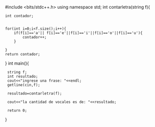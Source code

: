 #include <bits/stdc++.h>
using namespace std;
int contarletra(string f){
	
	int contador;
	
	
	for(int i=0;i<f.size();i++){
		if(f[i]=='a'|| f[i]=='e'||f[i]=='i'||f[i]=='o'||f[i]=='u'){
			contador++;
		}
		
	}
	return contador;
}
int main(){
	
	 string f;
	 int resultado;
	 cout<<"ingrese una frase: "<<endl;
	 getline(cin,f);
	 
	 resultado=contarletra(f);
	 
	 cout<<"la cantidad de vocales es de: "<<resultado;
	 
	 return 0;
	 
}
